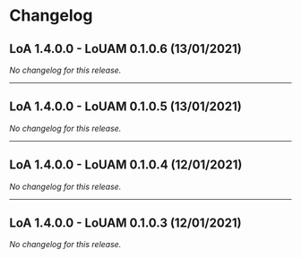 # Changelog

## LoA 1.4.0.0 - LoUAM 0.1.0.6 (13/01/2021)
*No changelog for this release.*

---

## LoA 1.4.0.0 - LoUAM 0.1.0.5 (13/01/2021)
*No changelog for this release.*

---

## LoA 1.4.0.0 - LoUAM 0.1.0.4 (12/01/2021)
*No changelog for this release.*

---

## LoA 1.4.0.0 - LoUAM 0.1.0.3 (12/01/2021)
*No changelog for this release.*
